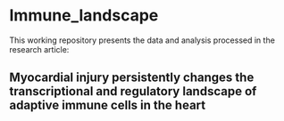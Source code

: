 # Immune_landscape
This working repository presents the data and analysis processed in the research article:

## Myocardial injury persistently changes the transcriptional and regulatory landscape of adaptive immune cells in the heart
